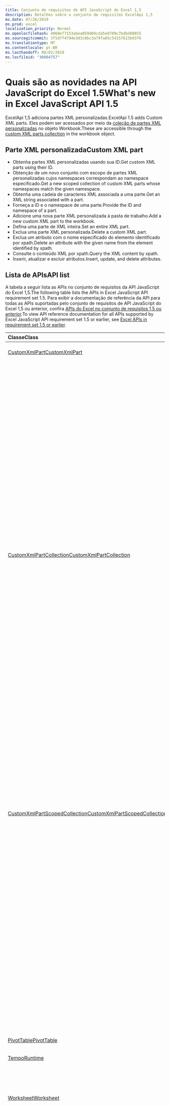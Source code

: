 ```yaml
---
title: Conjunto de requisitos de API JavaScript do Excel 1,5
description: Detalhes sobre o conjunto de requisitos ExcelApi 1,5
ms.date: 07/26/2019
ms.prod: excel
localization_priority: Normal
ms.openlocfilehash: 4860ef7153abea059d04cda5e8709c7bdbd88855
ms.sourcegitcommit: 3f5d7f4794e3d3c8bc3a79fa05c54157613b9376
ms.translationtype: MT
ms.contentlocale: pt-BR
ms.lasthandoff: 08/02/2019
ms.locfileid: "36064757"
---
```

# <a name="whats-new-in-excel-javascript-api-15"></a><span data-ttu-id="49a80-103">Quais são as novidades na API JavaScript do Excel 1.5</span><span class="sxs-lookup"><span data-stu-id="49a80-103">What's new in Excel JavaScript API 1.5</span></span>

<span data-ttu-id="49a80-104">ExcelApi 1,5 adiciona partes XML personalizadas.</span><span class="sxs-lookup"><span data-stu-id="49a80-104">ExcelApi 1.5 adds Custom XML parts.</span></span> <span data-ttu-id="49a80-105">Eles podem ser acessados por meio da [coleção de partes XML personalizadas](/javascript/api/excel/excel.workbook#customxmlparts) no objeto Workbook.</span><span class="sxs-lookup"><span data-stu-id="49a80-105">These are accessible through the [custom XML parts collection](/javascript/api/excel/excel.workbook#customxmlparts) in the workbook object.</span></span>

## <a name="custom-xml-part"></a><span data-ttu-id="49a80-106">Parte XML personalizada</span><span class="sxs-lookup"><span data-stu-id="49a80-106">Custom XML part</span></span>

* <span data-ttu-id="49a80-107">Obtenha partes XML personalizadas usando sua ID.</span><span class="sxs-lookup"><span data-stu-id="49a80-107">Get custom XML parts using their ID.</span></span>
* <span data-ttu-id="49a80-108">Obtenção de um novo conjunto com escopo de partes XML personalizadas cujos namespaces correspondam ao namespace especificado.</span><span class="sxs-lookup"><span data-stu-id="49a80-108">Get a new scoped collection of custom XML parts whose namespaces match the given namespace.</span></span>
* <span data-ttu-id="49a80-109">Obtenha uma cadeia de caracteres XML associada a uma parte.</span><span class="sxs-lookup"><span data-stu-id="49a80-109">Get an XML string associated with a part.</span></span>
* <span data-ttu-id="49a80-110">Forneça a ID e o namespace de uma parte.</span><span class="sxs-lookup"><span data-stu-id="49a80-110">Provide the ID and namespace of a part.</span></span>
* <span data-ttu-id="49a80-111">Adicione uma nova parte XML personalizada à pasta de trabalho.</span><span class="sxs-lookup"><span data-stu-id="49a80-111">Add a new custom XML part to the workbook.</span></span>
* <span data-ttu-id="49a80-112">Defina uma parte de XML inteira.</span><span class="sxs-lookup"><span data-stu-id="49a80-112">Set an entire XML part.</span></span>
* <span data-ttu-id="49a80-113">Exclua uma parte XML personalizada.</span><span class="sxs-lookup"><span data-stu-id="49a80-113">Delete a custom XML part.</span></span>
* <span data-ttu-id="49a80-114">Exclua um atributo com o nome especificado do elemento identificado por xpath.</span><span class="sxs-lookup"><span data-stu-id="49a80-114">Delete an attribute with the given name from the element identified by xpath.</span></span>
* <span data-ttu-id="49a80-115">Consulte o conteúdo XML por xpath.</span><span class="sxs-lookup"><span data-stu-id="49a80-115">Query the XML content by xpath.</span></span>
* <span data-ttu-id="49a80-116">Inserir, atualizar e excluir atributos.</span><span class="sxs-lookup"><span data-stu-id="49a80-116">Insert, update, and delete attributes.</span></span>

## <a name="api-list"></a><span data-ttu-id="49a80-117">Lista de APIs</span><span class="sxs-lookup"><span data-stu-id="49a80-117">API list</span></span>

<span data-ttu-id="49a80-118">A tabela a seguir lista as APIs no conjunto de requisitos da API JavaScript do Excel 1,5.</span><span class="sxs-lookup"><span data-stu-id="49a80-118">The following table lists the APIs in Excel JavaScript API requirement set 1.5.</span></span> <span data-ttu-id="49a80-119">Para exibir a documentação de referência da API para todas as APIs suportadas pelo conjunto de requisitos de API JavaScript do Excel 1,5 ou anterior, confira [APIs do Excel no conjunto de requisitos 1,5 ou anterior](/javascript/api/excel?view=excel-js-1.5).</span><span class="sxs-lookup"><span data-stu-id="49a80-119">To view API reference documentation for all APIs supported by Excel JavaScript API requirement set 1.5 or earlier, see [Excel APIs in requirement set 1.5 or earlier](/javascript/api/excel?view=excel-js-1.5).</span></span>

| <span data-ttu-id="49a80-120">Classe</span><span class="sxs-lookup"><span data-stu-id="49a80-120">Class</span></span> | <span data-ttu-id="49a80-121">Campos</span><span class="sxs-lookup"><span data-stu-id="49a80-121">Fields</span></span> | <span data-ttu-id="49a80-122">Descrição</span><span class="sxs-lookup"><span data-stu-id="49a80-122">Description</span></span> |
|:---|:---|:---|
|[<span data-ttu-id="49a80-123">CustomXmlPart</span><span class="sxs-lookup"><span data-stu-id="49a80-123">CustomXmlPart</span></span>](/javascript/api/excel/excel.customxmlpart)|[<span data-ttu-id="49a80-124">delete()</span><span class="sxs-lookup"><span data-stu-id="49a80-124">delete()</span></span>](/javascript/api/excel/excel.customxmlpart#delete--)|<span data-ttu-id="49a80-125">Exclui a parte XML personalizada.</span><span class="sxs-lookup"><span data-stu-id="49a80-125">Deletes the custom XML part.</span></span>|
||[<span data-ttu-id="49a80-126">getXml()</span><span class="sxs-lookup"><span data-stu-id="49a80-126">getXml()</span></span>](/javascript/api/excel/excel.customxmlpart#getxml--)|<span data-ttu-id="49a80-127">Obtém o conteúdo XML completo da parte XML personalizada.</span><span class="sxs-lookup"><span data-stu-id="49a80-127">Gets the custom XML part's full XML content.</span></span>|
||[<span data-ttu-id="49a80-128">id</span><span class="sxs-lookup"><span data-stu-id="49a80-128">id</span></span>](/javascript/api/excel/excel.customxmlpart#id)|<span data-ttu-id="49a80-129">A ID da parte XML personalizada.</span><span class="sxs-lookup"><span data-stu-id="49a80-129">The custom XML part's ID.</span></span> <span data-ttu-id="49a80-130">Somente leitura.</span><span class="sxs-lookup"><span data-stu-id="49a80-130">Read-only.</span></span>|
||[<span data-ttu-id="49a80-131">namespaceUri</span><span class="sxs-lookup"><span data-stu-id="49a80-131">namespaceUri</span></span>](/javascript/api/excel/excel.customxmlpart#namespaceuri)|<span data-ttu-id="49a80-132">O URI do namespace da parte XML personalizada.</span><span class="sxs-lookup"><span data-stu-id="49a80-132">The custom XML part's namespace URI.</span></span> <span data-ttu-id="49a80-133">Somente leitura.</span><span class="sxs-lookup"><span data-stu-id="49a80-133">Read-only.</span></span>|
||[<span data-ttu-id="49a80-134">setXml (XML: String)</span><span class="sxs-lookup"><span data-stu-id="49a80-134">setXml(xml: string)</span></span>](/javascript/api/excel/excel.customxmlpart#setxml-xml-)|<span data-ttu-id="49a80-135">Define o conteúdo XML completo da parte XML personalizada.</span><span class="sxs-lookup"><span data-stu-id="49a80-135">Sets the custom XML part's full XML content.</span></span>|
|[<span data-ttu-id="49a80-136">CustomXmlPartCollection</span><span class="sxs-lookup"><span data-stu-id="49a80-136">CustomXmlPartCollection</span></span>](/javascript/api/excel/excel.customxmlpartcollection)|[<span data-ttu-id="49a80-137">Add (XML: String)</span><span class="sxs-lookup"><span data-stu-id="49a80-137">add(xml: string)</span></span>](/javascript/api/excel/excel.customxmlpartcollection#add-xml-)|<span data-ttu-id="49a80-138">Adiciona uma nova parte XML personalizada à pasta de trabalho.</span><span class="sxs-lookup"><span data-stu-id="49a80-138">Adds a new custom XML part to the workbook.</span></span>|
||[<span data-ttu-id="49a80-139">getByNamespace (namespaceUri: cadeia de caracteres)</span><span class="sxs-lookup"><span data-stu-id="49a80-139">getByNamespace(namespaceUri: string)</span></span>](/javascript/api/excel/excel.customxmlpartcollection#getbynamespace-namespaceuri-)|<span data-ttu-id="49a80-140">Obtém uma nova coleção com escopo de partes XML personalizadas cujos namespaces correspondem ao namespace especificado.</span><span class="sxs-lookup"><span data-stu-id="49a80-140">Gets a new scoped collection of custom XML parts whose namespaces match the given namespace.</span></span>|
||[<span data-ttu-id="49a80-141">getCount()</span><span class="sxs-lookup"><span data-stu-id="49a80-141">getCount()</span></span>](/javascript/api/excel/excel.customxmlpartcollection#getcount--)|<span data-ttu-id="49a80-142">Obtém o número de partes CustomXml na coleção.</span><span class="sxs-lookup"><span data-stu-id="49a80-142">Gets the number of CustomXml parts in the collection.</span></span>|
||[<span data-ttu-id="49a80-143">getItem(id: string)</span><span class="sxs-lookup"><span data-stu-id="49a80-143">getItem(id: string)</span></span>](/javascript/api/excel/excel.customxmlpartcollection#getitem-id-)|<span data-ttu-id="49a80-144">Obtém uma parte XML personalizada com base em sua ID.</span><span class="sxs-lookup"><span data-stu-id="49a80-144">Gets a custom XML part based on its ID.</span></span>|
||[<span data-ttu-id="49a80-145">getItemOrNullObject(id: string)</span><span class="sxs-lookup"><span data-stu-id="49a80-145">getItemOrNullObject(id: string)</span></span>](/javascript/api/excel/excel.customxmlpartcollection#getitemornullobject-id-)|<span data-ttu-id="49a80-146">Obtém uma parte XML personalizada com base em sua ID.</span><span class="sxs-lookup"><span data-stu-id="49a80-146">Gets a custom XML part based on its ID.</span></span>|
||[<span data-ttu-id="49a80-147">items</span><span class="sxs-lookup"><span data-stu-id="49a80-147">items</span></span>](/javascript/api/excel/excel.customxmlpartcollection#items)|<span data-ttu-id="49a80-148">Obtém os itens filhos carregados nesta coleção.</span><span class="sxs-lookup"><span data-stu-id="49a80-148">Gets the loaded child items in this collection.</span></span>|
|[<span data-ttu-id="49a80-149">CustomXmlPartScopedCollection</span><span class="sxs-lookup"><span data-stu-id="49a80-149">CustomXmlPartScopedCollection</span></span>](/javascript/api/excel/excel.customxmlpartscopedcollection)|[<span data-ttu-id="49a80-150">getCount()</span><span class="sxs-lookup"><span data-stu-id="49a80-150">getCount()</span></span>](/javascript/api/excel/excel.customxmlpartscopedcollection#getcount--)|<span data-ttu-id="49a80-151">Obtém o número de partes CustomXML nesta coleção.</span><span class="sxs-lookup"><span data-stu-id="49a80-151">Gets the number of CustomXML parts in this collection.</span></span>|
||[<span data-ttu-id="49a80-152">getItem(id: string)</span><span class="sxs-lookup"><span data-stu-id="49a80-152">getItem(id: string)</span></span>](/javascript/api/excel/excel.customxmlpartscopedcollection#getitem-id-)|<span data-ttu-id="49a80-153">Obtém uma parte XML personalizada com base em sua ID.</span><span class="sxs-lookup"><span data-stu-id="49a80-153">Gets a custom XML part based on its ID.</span></span>|
||[<span data-ttu-id="49a80-154">getItemOrNullObject(id: string)</span><span class="sxs-lookup"><span data-stu-id="49a80-154">getItemOrNullObject(id: string)</span></span>](/javascript/api/excel/excel.customxmlpartscopedcollection#getitemornullobject-id-)|<span data-ttu-id="49a80-155">Obtém uma parte XML personalizada com base em sua ID.</span><span class="sxs-lookup"><span data-stu-id="49a80-155">Gets a custom XML part based on its ID.</span></span>|
||[<span data-ttu-id="49a80-156">getOnlyItem()</span><span class="sxs-lookup"><span data-stu-id="49a80-156">getOnlyItem()</span></span>](/javascript/api/excel/excel.customxmlpartscopedcollection#getonlyitem--)|<span data-ttu-id="49a80-157">Se o conjunto contiver exatamente um item, esse método o retornará.</span><span class="sxs-lookup"><span data-stu-id="49a80-157">If the collection contains exactly one item, this method returns it.</span></span>|
||[<span data-ttu-id="49a80-158">getOnlyItemOrNullObject()</span><span class="sxs-lookup"><span data-stu-id="49a80-158">getOnlyItemOrNullObject()</span></span>](/javascript/api/excel/excel.customxmlpartscopedcollection#getonlyitemornullobject--)|<span data-ttu-id="49a80-159">Se o conjunto contiver exatamente um item, esse método o retornará.</span><span class="sxs-lookup"><span data-stu-id="49a80-159">If the collection contains exactly one item, this method returns it.</span></span>|
||[<span data-ttu-id="49a80-160">items</span><span class="sxs-lookup"><span data-stu-id="49a80-160">items</span></span>](/javascript/api/excel/excel.customxmlpartscopedcollection#items)|<span data-ttu-id="49a80-161">Obtém os itens filhos carregados nesta coleção.</span><span class="sxs-lookup"><span data-stu-id="49a80-161">Gets the loaded child items in this collection.</span></span>|
|[<span data-ttu-id="49a80-162">PivotTable</span><span class="sxs-lookup"><span data-stu-id="49a80-162">PivotTable</span></span>](/javascript/api/excel/excel.pivottable)|[<span data-ttu-id="49a80-163">id</span><span class="sxs-lookup"><span data-stu-id="49a80-163">id</span></span>](/javascript/api/excel/excel.pivottable#id)|<span data-ttu-id="49a80-164">Id da Tabela Dinâmica.</span><span class="sxs-lookup"><span data-stu-id="49a80-164">Id of the PivotTable.</span></span> <span data-ttu-id="49a80-165">Somente leitura.</span><span class="sxs-lookup"><span data-stu-id="49a80-165">Read-only.</span></span>|
|[<span data-ttu-id="49a80-166">Tempo</span><span class="sxs-lookup"><span data-stu-id="49a80-166">Runtime</span></span>](/javascript/api/excel/excel.runtime)||[<span data-ttu-id="49a80-167">Workbook</span><span class="sxs-lookup"><span data-stu-id="49a80-167">Workbook</span></span>](/javascript/api/excel/excel.workbook)|[<span data-ttu-id="49a80-168">customXmlParts</span><span class="sxs-lookup"><span data-stu-id="49a80-168">customXmlParts</span></span>](/javascript/api/excel/excel.workbook#customxmlparts)|<span data-ttu-id="49a80-169">Representa a coleção de partes XML personalizadas contidas por esta pasta de trabalho.</span><span class="sxs-lookup"><span data-stu-id="49a80-169">Represents the collection of custom XML parts contained by this workbook.</span></span> <span data-ttu-id="49a80-170">Somente leitura.</span><span class="sxs-lookup"><span data-stu-id="49a80-170">Read-only.</span></span>|
|[<span data-ttu-id="49a80-171">Worksheet</span><span class="sxs-lookup"><span data-stu-id="49a80-171">Worksheet</span></span>](/javascript/api/excel/excel.worksheet)|[<span data-ttu-id="49a80-172">getNext (visibleOnly?: Boolean)</span><span class="sxs-lookup"><span data-stu-id="49a80-172">getNext(visibleOnly?: boolean)</span></span>](/javascript/api/excel/excel.worksheet#getnext-visibleonly-)|<span data-ttu-id="49a80-173">Obtém a planilha que segue esta.</span><span class="sxs-lookup"><span data-stu-id="49a80-173">Gets the worksheet that follows this one.</span></span> <span data-ttu-id="49a80-174">Se não houver planilhas após esta, este método gerará um erro.</span><span class="sxs-lookup"><span data-stu-id="49a80-174">If there are no worksheets following this one, this method will throw an error.</span></span>|
||[<span data-ttu-id="49a80-175">getNextOrNullObject (visibleOnly?: Boolean)</span><span class="sxs-lookup"><span data-stu-id="49a80-175">getNextOrNullObject(visibleOnly?: boolean)</span></span>](/javascript/api/excel/excel.worksheet#getnextornullobject-visibleonly-)|<span data-ttu-id="49a80-176">Obtém a planilha que segue esta.</span><span class="sxs-lookup"><span data-stu-id="49a80-176">Gets the worksheet that follows this one.</span></span> <span data-ttu-id="49a80-177">Se não houver planilhas após esta, este método retornará um objeto NULL.</span><span class="sxs-lookup"><span data-stu-id="49a80-177">If there are no worksheets following this one, this method will return a null object.</span></span>|
||[<span data-ttu-id="49a80-178">getprevious (visibleOnly?: Boolean)</span><span class="sxs-lookup"><span data-stu-id="49a80-178">getPrevious(visibleOnly?: boolean)</span></span>](/javascript/api/excel/excel.worksheet#getprevious-visibleonly-)|<span data-ttu-id="49a80-179">Obtém a planilha que precede esta.</span><span class="sxs-lookup"><span data-stu-id="49a80-179">Gets the worksheet that precedes this one.</span></span> <span data-ttu-id="49a80-180">Se não houver planilhas anteriores, este método gerará um erro.</span><span class="sxs-lookup"><span data-stu-id="49a80-180">If there are no previous worksheets, this method will throw an error.</span></span>|
||[<span data-ttu-id="49a80-181">getPreviousOrNullObject (visibleOnly?: Boolean)</span><span class="sxs-lookup"><span data-stu-id="49a80-181">getPreviousOrNullObject(visibleOnly?: boolean)</span></span>](/javascript/api/excel/excel.worksheet#getpreviousornullobject-visibleonly-)|<span data-ttu-id="49a80-182">Obtém a planilha que precede esta.</span><span class="sxs-lookup"><span data-stu-id="49a80-182">Gets the worksheet that precedes this one.</span></span> <span data-ttu-id="49a80-183">Se não houver planilhas anteriores, este método retornará um objeto NULL.</span><span class="sxs-lookup"><span data-stu-id="49a80-183">If there are no previous worksheets, this method will return a null objet.</span></span>|
|[<span data-ttu-id="49a80-184">WorksheetCollection</span><span class="sxs-lookup"><span data-stu-id="49a80-184">WorksheetCollection</span></span>](/javascript/api/excel/excel.worksheetcollection)|[<span data-ttu-id="49a80-185">GetFirst (visibleOnly?: Boolean)</span><span class="sxs-lookup"><span data-stu-id="49a80-185">getFirst(visibleOnly?: boolean)</span></span>](/javascript/api/excel/excel.worksheetcollection#getfirst-visibleonly-)|<span data-ttu-id="49a80-186">Obtém a primeira planilha na coleção.</span><span class="sxs-lookup"><span data-stu-id="49a80-186">Gets the first worksheet in the collection.</span></span>|
||[<span data-ttu-id="49a80-187">GetLast (visibleOnly?: Boolean)</span><span class="sxs-lookup"><span data-stu-id="49a80-187">getLast(visibleOnly?: boolean)</span></span>](/javascript/api/excel/excel.worksheetcollection#getlast-visibleonly-)|<span data-ttu-id="49a80-188">Obtém a última planilha na coleção.</span><span class="sxs-lookup"><span data-stu-id="49a80-188">Gets the last worksheet in the collection.</span></span>|

## <a name="see-also"></a><span data-ttu-id="49a80-189">Confira também</span><span class="sxs-lookup"><span data-stu-id="49a80-189">See also</span></span>

- [<span data-ttu-id="49a80-190">Documentação de referência da API JavaScript do Excel</span><span class="sxs-lookup"><span data-stu-id="49a80-190">Excel JavaScript API Reference Documentation</span></span>](/javascript/api/excel?view=excel-js-1.5)
- [<span data-ttu-id="49a80-191">Conjuntos de requisitos da API JavaScript do Excel</span><span class="sxs-lookup"><span data-stu-id="49a80-191">Excel JavaScript API requirement sets</span></span>](./excel-api-requirement-sets.md)
